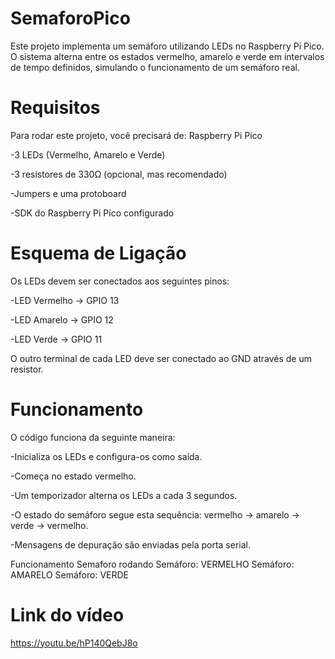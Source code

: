 # SemaforoPico
Este projeto implementa um semáforo utilizando LEDs no Raspberry Pi Pico. O sistema alterna entre os estados vermelho, amarelo e verde em intervalos de tempo definidos, simulando o funcionamento de um semáforo real.

# Requisitos

Para rodar este projeto, você precisará de:
Raspberry Pi Pico

-3 LEDs (Vermelho, Amarelo e Verde)

-3 resistores de 330Ω (opcional, mas recomendado)

-Jumpers e uma protoboard

-SDK do Raspberry Pi Pico configurado


# Esquema de Ligação

Os LEDs devem ser conectados aos seguintes pinos:

-LED Vermelho → GPIO 13

-LED Amarelo → GPIO 12

-LED Verde → GPIO 11


O outro terminal de cada LED deve ser conectado ao GND através de um resistor.

# Funcionamento

O código funciona da seguinte maneira:

-Inicializa os LEDs e configura-os como saída.

-Começa no estado vermelho.

-Um temporizador alterna os LEDs a cada 3 segundos.

-O estado do semáforo segue esta sequência: vermelho → amarelo → verde → vermelho.

-Mensagens de depuração são enviadas pela porta serial.

Funcionamento
Semaforo rodando
Semáforo: VERMELHO
Semáforo: AMARELO
Semáforo: VERDE

# Link do vídeo
https://youtu.be/hP140QebJ8o
